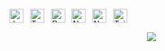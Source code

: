 <br>
<span><img src="https://img.shields.io/badge/JavaScript-282C34?logo=javascript&logoColor=F7DF1E" alt="JavaScript logo" title="JavaScript" height="25" /></span>
&nbsp;
<span><img src="https://img.shields.io/badge/TypeScript-282C34?logo=typescript&logoColor=3178C6" alt="TypeScript logo" title="TypeScript" height="25" /></span>
&nbsp;
<span><img src="https://img.shields.io/badge/ReactJS-282C34?logo=react&logoColor=61DAFB" alt="ReactJS logo" title="ReactJS" height="25" /></span>
&nbsp;
<span><img src="https://img.shields.io/badge/NextJs-282C34?logo=next.js&logoColor=61DAFB" alt="NextJs logo" title="ReactJS" height="25" /></span>
&nbsp;
<span><img src="https://img.shields.io/badge/Node.js-282C34?logo=node.js&logoColor=00F200" alt="Node.js logo" title="Node.js" height="25" /></span>
&nbsp;
<span><img src="https://img.shields.io/badge/TailwindCss.js-282C34?logo=node.js&logoColor=00F200" alt="TailwindCss logo" title="Tailwind Css" height="25" /></span>
&nbsp;
<br/>

<p align="center"><img src="https://github-readme-streak-stats.herokuapp.com/?user=nguyenvantanphatit&theme=chartreuse-dark&hide_border=false"  /></p>



